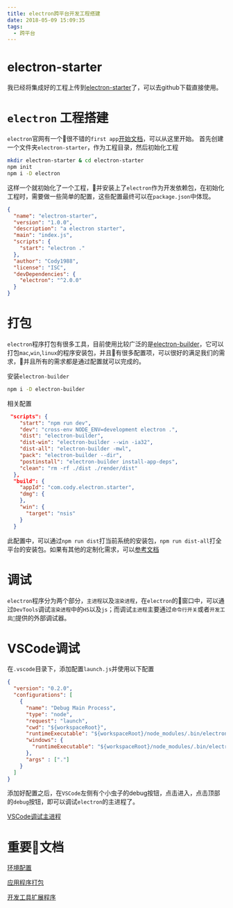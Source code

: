 ```yaml
---
title: electron跨平台开发工程搭建
date: 2018-05-09 15:09:35
tags:
  - 跨平台
---
```

# electron-starter
我已经将集成好的工程上传到[electron-starter](https://github.com/Cody1988/electron-stater)了，可以去github下载直接使用。

# `electron` 工程搭建
`electron`官网有一个很不错的`first app`[开始文档](https://electron.org.cn/demo.html)，可以从这里开始。
首先创建一个文件夹`electron-starter`，作为工程目录，然后初始化工程

```bash
mkdir electron-starter & cd electron-starter
npm init
npm i -D electron
```
这样一个就初始化了一个工程，并安装上了`electron`作为开发依赖包，在初始化工程时，需要做一些简单的配置，这些配置最终可以在`package.json`中体现。

```json
{
  "name": "electron-starter",
  "version": "1.0.0",
  "description": "a electron starter",
  "main": "index.js",
  "scripts": {
    "start": "electron ."
  },
  "author": "Cody1988",
  "license": "ISC",
  "devDependencies": {
    "electron": "^2.0.0"
  }
}

```

# 打包
`electron`程序打包有很多工具，目前使用比较广泛的是[electron-builder](https://github.com/electron-userland/electron-builder)，它可以打包`mac`,`win`,`linux`的程序安装包，并且有很多配置项，可以很好的满足我们的需求，并且所有的需求都是通过配置就可以完成的。

安装`electron-builder`
```bash
npm i -D electron-builder
```
相关配置
```json
 "scripts": {
    "start": "npm run dev",
    "dev": "cross-env NODE_ENV=development electron .",
    "dist": "electron-builder",
    "dist-win": "electron-builder --win -ia32",
    "dist-all": "electron-builder -mwl",
    "pack": "electron-builder --dir",
    "postinstall": "electron-builder install-app-deps",
    "clean": "rm -rf ./dist ./render/dist"
  },
  "build": {
    "appId": "com.cody.electron.starter",
    "dmg": {
    },
    "win": {
      "target": "nsis"
    }
  }
```
此配置中，可以通过`npm run dist`打当前系统的安装包，`npm run dist-all`打全平台的安装包。如果有其他的定制化需求，可以[参考文档](https://www.electron.build/)

# 调试
`electron`程序分为两个部分，`主进程`以及`渲染进程`，在`electron`的窗口中，可以通过`DevTools`调试`渲染进程`中的`H5`以及`js`；而调试`主进程`主要通过`命令行开关`或者`开发工具`提供的外部调试器。

# VSCode调试
在`.vscode`目录下，添加配置`launch.js`并使用以下配置

```json
{
  "version": "0.2.0",
  "configurations": [
    {
      "name": "Debug Main Process",
      "type": "node",
      "request": "launch",
      "cwd": "${workspaceRoot}",
      "runtimeExecutable": "${workspaceRoot}/node_modules/.bin/electron",
      "windows": {
        "runtimeExecutable": "${workspaceRoot}/node_modules/.bin/electron.cmd"
      },
      "args" : ["."]
    }
  ]
}
```
添加好配置之后，在`VSCode`左侧有个小虫子的debug按钮，点击进入，点击顶部的`debug`按钮，即可以调试`electron`的主进程了。

[VSCode调试主进程](https://electronjs.org/docs/tutorial/debugging-main-process-vscode)




# 重要文档
[环境配置](https://electronjs.org/docs/tutorial/development-environment)

[应用程序打包](https://electronjs.org/docs/tutorial/application-packaging)

[开发工具扩展程序](https://electronjs.org/docs/tutorial/devtools-extension)